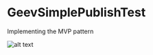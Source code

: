 # GeevSimplePublishTest


Implementing the MVP pattern

![alt text](https://www.draw.io/?lightbox=1&highlight=0000ff&edit=_blank&layers=1&nav=1&title=GeevTestOverallView#R5VpRc%2BMmEP41nmkfkpGEZMuPtnPpdeZumrnc9NpHLGGZHhIuwrHdX1%2BQQBYgO45rOZcm93BiwSD2%2B3bZXTQAs3z7C4Or5WeaIjIIvHQ7AHeDIPDDYCj%2Bk5JdLRmFUS3IGE7VoL3gEf%2BDlNBT0jVOUWkM5JQSjlemMKFFgRJuyCBjdGMOW1BirrqCGXIEjwkkrvQbTvmylsZ6W1L%2BEeFsqVf2h%2BO6J4d6sNpJuYQp3bRE4MMAzBilvH7KtzNEpPK0Xurf3R%2FobV6MoYKf8oNw5MUjmCZgHIVRCG%2FUBE%2BQrNVeE4YgR5OioOsiQQ8MlWJqxNTr853WSbnBOYGFaE03S8zR4womsmsjKCBkS54T0fLFY0ZgWarnkjP6Hc0ooayaBnjVX9Oj1SvHLjAhemRBq5UyBlMs3qc1waL6E31qJ4hxtD2oHb%2FRuSArojnibCeGqB8EnoJJ8XSo25s96n6sZEsDcSWEimlZM%2FceDPGg8DgNm8DBhuCSv09khG7ORCboARkfONB8hriYJBw%2FYb5zEJFbx8KdTAjOCiHiVAIBVYugBZdqFjDhIvsq%2B%2B7iveBT1X0X7CVf1Pb8SraEK7lMsp5LHMraefoSuBQz4Q0xlYuUdC31NF3Qgj%2BqNwvfKht8AAw2CDo4bIiGHWwIemFD5LDhU8tQ7xnMcrmxnux0WP09i4yEIJL%2FLmSQ48iAAGgttA2yCwLfi3qAYORAMDPOsf8nCH4cWiDEHSAE1wIhdkAYBEOYSz0SXu243TIB%2Bh2jTdOfGaNVywLubTquoXmM%2BR2Oy49iF7Coj%2FjCDf6O4dX2ae8DrSg4Ba3wSmgNO9CytIyKdCLTHRkOSC3jxHRhaIv5H%2BLZu41U60%2FVU0%2BFUicPsnQllqNrlqDjHoBDliF%2BzFW7Om8f3R3HhpYxRKCIsszX7NKzWuGBYun1DxmgA1W9PfWrdiJlTdTkpnoiz5qo1oEzUQV7s%2B3zmOAedhdkgsCb7Vpdsin7vIuxpEnhj7Ekek2W2NlGEJ%2FJEtuDCAd3NZa4p7H23l%2FQipaYU%2BZmKv3mjsHL3TgTb5yiVBGwKZ%2FIxgoxLBSE2GOdFikxlS0uFT72LnMO%2BJGJYhy650CTkJ5cFlDLfREpGiwyAcCL1vO76B8AczlIhHYKEWVNpRbLCzMsdLPgBUYkFaKq5QkPBHcybDADCU3DZ0IGgRc3KceQyG7hvBpQEUCaTbXVaDqI7mRKveZUZ8Buht2dhht59014KmW67e0gh4BvQKp110Z01IVoD5EE6Iz7KmhWBgTDv9eyLjnNhZPCQmET0eutthW%2BQkleLb%2Bp1Cj7wlafRO9G6V%2F2JapW1e5OUUIZrAsUcoy0dEZwgfZLiycdXlYvONeC3%2BZ%2FVZXeSYtNKmi9n9u%2FErKVLVsyW3LW5mtqyc5YdtrvXRmE31jEr7msNOu9MGNU0Iz6ijk7NAo0o%2B5QmXRv8JzqExWjFqTyrdJD60qRsqVAte9hjomk8EdEnpCc9a2WkIB1xPse6HCyXQWMcR8m6ZaQTgvpShFA8DMiPe9IpHe5fACcEOkd8pvXifSCCFg0ODchCH1zpvH1Qj1wbmp4XhbQItdlaKKrd0cTgtdkiQ9sZ3FuQtDcUThu5wo0GTs0ocV0zTktHtZzgsvljODk%2B08%2FnxCKmc5duewOL65PGXX8uzFYjtOUHEo3jOOkHfq3bzF0NPOfIvwwMGCJQEd8FnYQDPRQR9Xr%2FNCVnh%2FJHEejM60RWPe9MYivZYyhG4SXIiNv6uHv0gqt64wG17YV%2Bl1W2ENIpj3CZaxwODKir1vPj5%2BJwOTYB13hGFy0%2FnZClTZ4TfsOrSJtbNdWTy6%2FWUXakR3c9WjfoUOfF5ZDPPFm79kbRMMDXr5Fwsbye%2FcG5yZobW%2FwjLV3Z2kXsvnnTf51S%2B7R2ES7Qf%2BlNj8MrYnsGmyPNu%2FmYSkuVwTu3rcdm6d6cyfSPtX17WbvduzeijxuME%2BWUlZdalvwtHFpaymF5bK5ljgdCf21Vr7N5Keyt%2FXXqcEt39Bvgia1%2B5hW38mKoEH6guorWqlf6yrkSvcvFyCAXWoDkUuA8RHP8gL8RXP%2FLW1t0fsvksGHfwE%3D)
